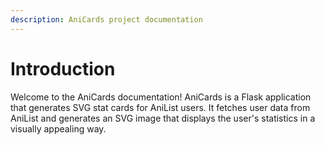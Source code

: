 ```yaml
---
description: AniCards project documentation
---
```


# Introduction

Welcome to the AniCards documentation! AniCards is a Flask application that generates SVG stat cards for AniList users. It fetches user data from AniList and generates an SVG image that displays the user's statistics in a visually appealing way.

##
